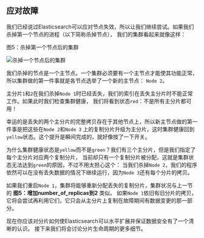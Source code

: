 ## 应对故障

我们已经说过Elasticsearch可以应对节点失效，所以让我们继续尝试。如果我们杀掉第一个节点的进程（以下简称杀掉节点），
我们的集群看起来就像这样：

图5：杀掉第一个节点后的集群

![杀掉一个节点后的集群](https://raw.githubusercontent.com/looly/elasticsearch-definitive-guide-cn/master/images/elas_0206.png)

我们杀掉的节点是一个主节点。一个集群必须要有一个主节点才能使其功能正常，所以集群做的第一件事就是各节点选举了一个新的主节点：
`Node 2`。

主分片`1`和`2`在我们杀掉`Node 1`时已经丢失，我们的索引在丢失主分片时不能正常工作。如果此时我们检查集群健康，
我们将看到状态`red`：不是所有主分片都可用！

幸运的是丢失的两个主分片的完整拷贝存在于其他节点上，所以新主节点做的第一件事是把这些在`Node 2`和`Node 3`
上的复制分片升级为主分片，这时集群健康回到`yellow`状态。这个提升是瞬间完成的，就好像按了一下开关。

为什么集群健康状态是`yellow`而不是`green`？我们有三个主分片，但是我们指定了每个主分片对应两个复制分片，
当前却只有一个复制分片被分配，这就是集群状态无法达到`green`的原因，不过不用太担心这个：
当我们杀掉`Node 2`，我们的程序依然可以在没有丢失数据的情况下继续运行，因为`Node 3`还有每个分片的拷贝。

如果我们重启`Node 1`，集群将能够重新分配丢失的复制分片，集群状况与上一节的 **图5：增加number_of_replicas到2** 类似。
如果`Node 1`依旧有旧分片的拷贝，它将会尝试再利用它们，它只会从主分片上复制在故障期间有数据变更的那一部分。

现在你应该对分片如何使Elasticsearch可以水平扩展并保证数据安全有了一个清晰的认识。
接下来我们将会讨论分片生命周期的更多细节。
